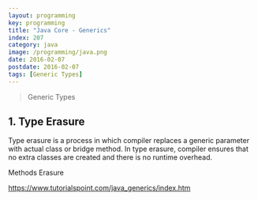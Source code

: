 ```yaml
---
layout: programming
key: programming
title: "Java Core - Generics"
index: 207
category: java
image: /programming/java.png
date: 2016-02-07
postdate: 2016-02-07
tags: [Generic Types]
---
```


> Generic Types

## 1. Type Erasure
Type erasure is a process in which compiler replaces a generic parameter with actual class or bridge method. In type erasure, compiler ensures that no extra classes are created and there is no runtime overhead.


Methods Erasure

https://www.tutorialspoint.com/java_generics/index.htm

